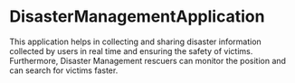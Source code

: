 # DisasterManagementApplication
This application helps in collecting and sharing disaster information collected by users in real time and ensuring the safety of victims. Furthermore, Disaster Management rescuers can monitor the position and can search for victims faster.
